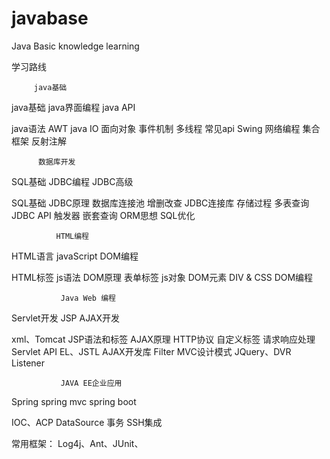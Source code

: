 # javabase
Java Basic knowledge learning

学习路线

         java基础

java基础     java界面编程    java API

java语法	      AWT	      java IO
面向对象        事件机制      多线程
常见api          Swing        网络编程
集合框架                      反射注解

          数据库开发

SQL基础          JDBC编程        JDBC高级

SQL基础          JDBC原理         数据库连接池
增删改查         JDBC连接库       存储过程
多表查询         JDBC API          触发器
嵌套查询                           ORM思想
SQL优化

              HTML编程

HTML语言     javaScript     DOM编程

HTML标签      js语法        DOM原理
表单标签      js对象        DOM元素
DIV & CSS                   DOM编程

               Java Web 编程

Servlet开发        JSP              AJAX开发

xml、Tomcat      JSP语法和标签     AJAX原理
HTTP协议         自定义标签        请求响应处理
Servlet API      EL、JSTL          AJAX开发库
Filter           MVC设计模式       JQuery、DVR
Listener

               JAVA EE企业应用

Spring    spring mvc     spring boot

IOC、ACP
DataSource
事务
SSH集成

常用框架： Log4j、Ant、JUnit、

